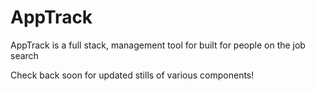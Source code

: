# AppTrack
AppTrack is a full stack, management tool for built for people on the job search

Check back soon for updated stills of various components!


